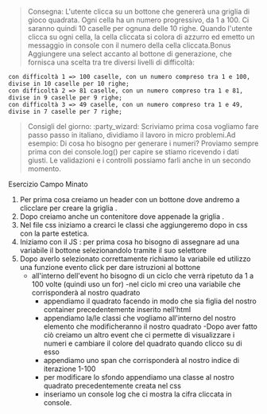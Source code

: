 > Consegna:
> L'utente clicca su un bottone che genererà una griglia di gioco quadrata. Ogni cella ha un numero progressivo, da 1 a 100. Ci saranno quindi 10 caselle per ognuna delle 10 righe. Quando l'utente clicca su ogni cella, la cella cliccata si colora di azzurro ed emetto un messaggio in console con il numero della cella cliccata.Bonus
> Aggiungere una select accanto al bottone di generazione, che fornisca una scelta tra tre diversi livelli di difficoltà:

    con difficoltà 1 => 100 caselle, con un numero compreso tra 1 e 100, divise in 10 caselle per 10 righe;
    con difficoltà 2 => 81 caselle, con un numero compreso tra 1 e 81, divise in 9 caselle per 9 righe;
    con difficoltà 3 => 49 caselle, con un numero compreso tra 1 e 49, divise in 7 caselle per 7 righe;
> Consigli del giorno:
> :party_wizard: Scriviamo prima cosa vogliamo fare passo passo in italiano, dividiamo il lavoro in micro problemi.Ad esempio: Di cosa ho bisogno per generare i numeri?
> Proviamo sempre prima con dei console.log() per capire se stiamo ricevendo i dati giusti. Le validazioni e i controlli possiamo farli anche in un secondo momento.


Esercizio Campo Minato

1) Per prima cosa creiamo un header con un bottone dove andremo a clicclare per creare la griglia .
2) Dopo creiamo anche un contenitore dove appenade la griglia .
3) Nel file css iniziamo a crearci le classi che aggiungeremo dopo in css con la parte estetica.
4) Iniziamo con il JS : per prima cosa ho bisogno di assegnare ad una variabile il bottone selezionandolo tramite il suo selettore
5) Dopo averlo selezionato correttamente richiamo la variabile ed utilizzo una funzione evento click per dare istruzioni al bottone
    - all'interno dell'event ho bisogno di un ciclo che verrà ripetuto da 1 a 100 volte (quindi uso un for)
        -nel ciclo mi creo una variabile che corrisponderà al nostro quadrato
        - appendiamo il quadrato facendo in modo che sia figlia del nostro container precedentemente inserito nell'html 
        - appendiamo la/le classi che vogliamo all'interno del nostro elemento che modificheranno il nostro quadrato
    -Dopo aver fatto ciò creiamo un altro event che ci permette di visualizzare i numeri e cambiare il colore del quadrato quando clicco su di esso
        - appendiamo uno span che corrisponderà al nostro indice di iterazione 1-100 
        - per modificare lo sfondo appendiamo una classe al nostro quadrato precedentemente creata nel css 
        - inseriamo un console log che ci mostra la cifra cliccata in console.

        